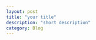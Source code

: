 ```yaml
---
layout: post
title: "your title"
description: "short description"
category: Blog
---
```






[May]:    http://may90.github.io  "May"


